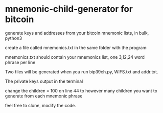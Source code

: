 # mnemonic-child-generator for bitcoin
generate keys and addresses from your bitcoin mnemonic lists, in bulk, python3 

create a file called mnemonics.txt in the same folder with the program

mnemonics.txt should contain your mnemonics list, one 3,12,24 word phrase per line

Two files will be generated when you run bip39ch.py, WIFS.txt and addr.txt.

The private keys output in the terminal

change the children = 100 on line 44 to however many children you want to generate from each mnemonic phrase

feel free to clone, modify the code.
